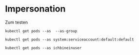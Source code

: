 # Impersonation

Zum testen

~~~
kubectl get pods --as  --as-group

kubectl get pods --as system:serviceaccount:default:default

kubectl get pods --as ichbineinuser

~~~

